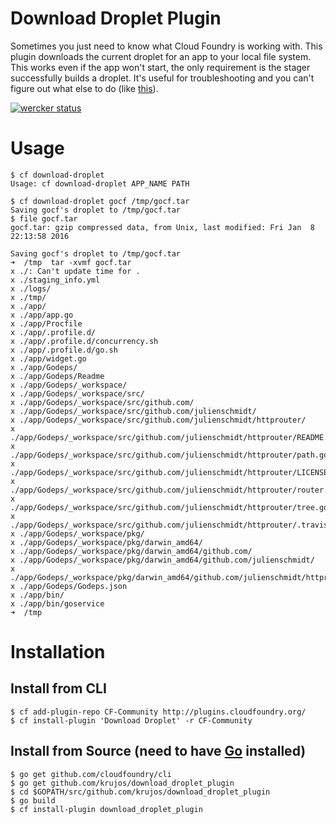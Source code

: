 Download Droplet Plugin
===

Sometimes you just need to know what Cloud Foundry is working with. This plugin
downloads the current droplet for an app to your local file system. This works
even if the app won't start, the only requirement is the stager successfully builds
a droplet. It's useful for troubleshooting and you can't figure out what else to
do (like [this](https://github.com/krujos/goservice)).

[![wercker status](https://app.wercker.com/status/5a81018d727eb6dbc91b5c352d8c0e1e/m "wercker status")](https://app.wercker.com/project/bykey/5a81018d727eb6dbc91b5c352d8c0e1e)

# Usage
```
$ cf download-droplet
Usage: cf download-droplet APP_NAME PATH

$ cf download-droplet gocf /tmp/gocf.tar
Saving gocf's droplet to /tmp/gocf.tar
$ file gocf.tar   
gocf.tar: gzip compressed data, from Unix, last modified: Fri Jan  8 22:13:58 2016

Saving gocf's droplet to /tmp/gocf.tar
➜  /tmp  tar -xvmf gocf.tar     
x ./: Can't update time for .
x ./staging_info.yml
x ./logs/
x ./tmp/
x ./app/
x ./app/app.go
x ./app/Procfile
x ./app/.profile.d/
x ./app/.profile.d/concurrency.sh
x ./app/.profile.d/go.sh
x ./app/widget.go
x ./app/Godeps/
x ./app/Godeps/Readme
x ./app/Godeps/_workspace/
x ./app/Godeps/_workspace/src/
x ./app/Godeps/_workspace/src/github.com/
x ./app/Godeps/_workspace/src/github.com/julienschmidt/
x ./app/Godeps/_workspace/src/github.com/julienschmidt/httprouter/
x ./app/Godeps/_workspace/src/github.com/julienschmidt/httprouter/README.md
x ./app/Godeps/_workspace/src/github.com/julienschmidt/httprouter/path.go
x ./app/Godeps/_workspace/src/github.com/julienschmidt/httprouter/LICENSE
x ./app/Godeps/_workspace/src/github.com/julienschmidt/httprouter/router.go
x ./app/Godeps/_workspace/src/github.com/julienschmidt/httprouter/tree.go
x ./app/Godeps/_workspace/src/github.com/julienschmidt/httprouter/.travis.yml
x ./app/Godeps/_workspace/pkg/
x ./app/Godeps/_workspace/pkg/darwin_amd64/
x ./app/Godeps/_workspace/pkg/darwin_amd64/github.com/
x ./app/Godeps/_workspace/pkg/darwin_amd64/github.com/julienschmidt/
x ./app/Godeps/_workspace/pkg/darwin_amd64/github.com/julienschmidt/httprouter.a
x ./app/Godeps/Godeps.json
x ./app/bin/
x ./app/bin/goservice
➜  /tmp

```
# Installation
## Install from CLI
```
$ cf add-plugin-repo CF-Community http://plugins.cloudfoundry.org/
$ cf install-plugin 'Download Droplet' -r CF-Community
```


## Install from Source (need to have [Go](http://golang.org/dl/) installed)
```
$ go get github.com/cloudfoundry/cli
$ go get github.com/krujos/download_droplet_plugin
$ cd $GOPATH/src/github.com/krujos/download_droplet_plugin
$ go build
$ cf install-plugin download_droplet_plugin
```
